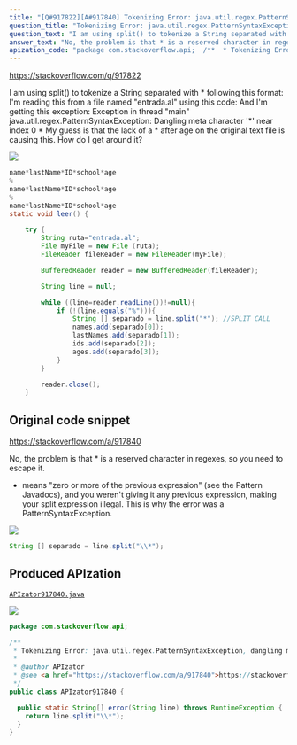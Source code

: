```yaml
---
title: "[Q#917822][A#917840] Tokenizing Error: java.util.regex.PatternSyntaxException, dangling metacharacter '*'"
question_title: "Tokenizing Error: java.util.regex.PatternSyntaxException, dangling metacharacter '*'"
question_text: "I am using split() to tokenize a String separated with * following this format: I'm reading this from a file named \"entrada.al\" using this code: And I'm getting this exception: Exception in thread \"main\" java.util.regex.PatternSyntaxException: Dangling meta character '*' near index 0   * My guess is that the lack of a * after age on the original text file is causing this. How do I get around it?"
answer_text: "No, the problem is that * is a reserved character in regexes, so you need to escape it. * means \"zero or more of the previous expression\" (see the Pattern Javadocs), and you weren't giving it any previous expression, making your split expression illegal. This is why the error was a PatternSyntaxException."
apization_code: "package com.stackoverflow.api;  /**  * Tokenizing Error: java.util.regex.PatternSyntaxException, dangling metacharacter '*'  *  * @author APIzator  * @see <a href=\"https://stackoverflow.com/a/917840\">https://stackoverflow.com/a/917840</a>  */ public class APIzator917840 {    public static String[] error(String line) throws RuntimeException {     return line.split(\"\\\\*\");   } }"
---
```


https://stackoverflow.com/q/917822

I am using split() to tokenize a String separated with * following this format:
I&#x27;m reading this from a file named &quot;entrada.al&quot; using this code:
And I&#x27;m getting this exception:
Exception in thread &quot;main&quot; java.util.regex.PatternSyntaxException: Dangling meta character &#x27;*&#x27; near index 0
  *
My guess is that the lack of a * after age on the original text file is causing this. How do I get around it?


<div class="code-logo"><img src="/stackoverflow.png" /></div>

```java
name*lastName*ID*school*age
%
name*lastName*ID*school*age
%
name*lastName*ID*school*age
static void leer() {

    try {
        String ruta="entrada.al";
        File myFile = new File (ruta);
        FileReader fileReader = new FileReader(myFile);

        BufferedReader reader = new BufferedReader(fileReader);

        String line = null;

        while ((line=reader.readLine())!=null){
            if (!(line.equals("%"))){
                String [] separado = line.split("*"); //SPLIT CALL
                names.add(separado[0]);
                lastNames.add(separado[1]);
                ids.add(separado[2]);
                ages.add(separado[3]);
            }
        }

        reader.close();
    }
```


## Original code snippet

https://stackoverflow.com/a/917840

No, the problem is that * is a reserved character in regexes, so you need to escape it.
* means &quot;zero or more of the previous expression&quot; (see the Pattern Javadocs), and you weren&#x27;t giving it any previous expression, making your split expression illegal. This is why the error was a PatternSyntaxException.

<div class="code-logo"><img src="/stackoverflow.png" /></div>

```java
String [] separado = line.split("\\*");
```

## Produced APIzation

[`APIzator917840.java`](https://github.com/pasqualesalza/apization-temp-data/raw/master/search/APIzator917840.java)

<div class="code-logo"><img src="/apizator.png" /></div>

```java
package com.stackoverflow.api;

/**
 * Tokenizing Error: java.util.regex.PatternSyntaxException, dangling metacharacter '*'
 *
 * @author APIzator
 * @see <a href="https://stackoverflow.com/a/917840">https://stackoverflow.com/a/917840</a>
 */
public class APIzator917840 {

  public static String[] error(String line) throws RuntimeException {
    return line.split("\\*");
  }
}

```